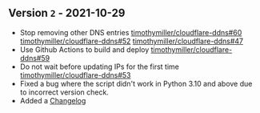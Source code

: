 ## Version `2` - 2021-10-29

* Stop removing other DNS entries [timothymiller/cloudflare-ddns#60](https://github.com/timothymiller/cloudflare-ddns/issues/60) [timothymiller/cloudflare-ddns#52](https://github.com/timothymiller/cloudflare-ddns/pull/52) [timothymiller/cloudflare-ddns#47](https://github.com/timothymiller/cloudflare-ddns/issues/47)    
* Use Github Actions to build and deploy [timothymiller/cloudflare-ddns#59](https://github.com/timothymiller/cloudflare-ddns/pull/59)  
* Do not wait before updating IPs for the first time [timothymiller/cloudflare-ddns#53](https://github.com/timothymiller/cloudflare-ddns/pull/53)  
* Fixed a bug where the script didn't work in Python 3.10 and above due to incorrect version check.
* Added a [Changelog](https://github.com/mendhak/cloudflare-ddns/blob/master/CHANGELOG.md)  